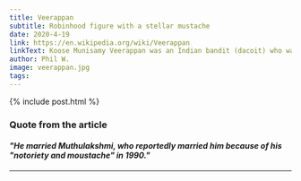 ```yaml
---
title: Veerappan
subtitle: Robinhood figure with a stellar mustache
date: 2020-4-19
link: https://en.wikipedia.org/wiki/Veerappan
linkText: Koose Munisamy Veerappan was an Indian bandit (dacoit) who was active for 36 years, kidnapping major politicians for ransom.
author: Phil W.
image: veerappan.jpg
tags:
---
```


{% include post.html %}

### Quote from the article

#### _"He married Muthulakshmi, who reportedly married him because of his "notoriety and moustache" in 1990."_

---
